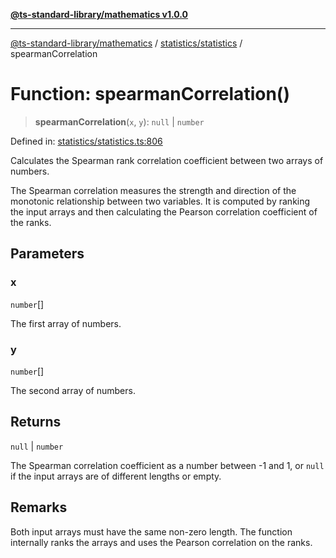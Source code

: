 [**@ts-standard-library/mathematics v1.0.0**](../../../README.md)

***

[@ts-standard-library/mathematics](../../../README.md) / [statistics/statistics](../README.md) / spearmanCorrelation

# Function: spearmanCorrelation()

> **spearmanCorrelation**(`x`, `y`): `null` \| `number`

Defined in: [statistics/statistics.ts:806](https://github.com/gabaudette/ts-stdlib/blob/ea80ba1db09c741e99f8cb19e94e5a29b81b623b/packages/mathematics/src/statistics/statistics.ts#L806)

Calculates the Spearman rank correlation coefficient between two arrays of numbers.

The Spearman correlation measures the strength and direction of the monotonic relationship
between two variables. It is computed by ranking the input arrays and then calculating
the Pearson correlation coefficient of the ranks.

## Parameters

### x

`number`[]

The first array of numbers.

### y

`number`[]

The second array of numbers.

## Returns

`null` \| `number`

The Spearman correlation coefficient as a number between -1 and 1,
         or `null` if the input arrays are of different lengths or empty.

## Remarks

Both input arrays must have the same non-zero length. The function internally ranks the arrays
and uses the Pearson correlation on the ranks.
